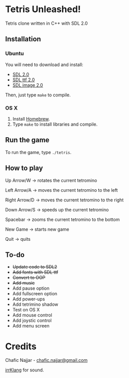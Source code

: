 Tetris Unleashed!
================

Tetris clone written in C++ with SDL 2.0

## Installation

### Ubuntu

You will need to download and install: 

+ [SDL 2.0](http://www.libsdl.org/)
+ [SDL ttf 2.0](http://www.libsdl.org/projects/SDL_ttf/)
+ [SDL image 2.0](https://www.libsdl.org/projects/SDL_image/)

Then, just type `make` to compile.

### OS X

1. Install [Homebrew](http://brew.sh/).
2. Type `make` to install libraries and compile.

## Run the game

To run the game, type `./tetris`.

## How to play

Up Arrow/W      -> rotates the current tetromino

Left Arrow/A    -> moves the current tetromino to the left

Right Arrow/D   -> moves the current tetromino to the right

Down Arrow/S    -> speeds up the current tetromino

Spacebar        -> zooms the current tetromino to the bottom


New Game        -> starts new game

Quit            -> quits

## To-do

+ ~~Update code to SDL2~~
+ ~~Add fonts with SDL ttf~~
+ ~~Convert to OOP~~
+ ~~Add music~~
+ Add pause option
+ Add fullscreen option 
+ Add power-ups
+ Add tetrimino shadow
+ Test on OS X
+ Add mouse control
+ Add joystic control
+ Add menu screen

# Credits

Chafic Najjar - chafic.najjar@gmail.com

[irrKlang](http://www.ambiera.com/irrklang/index.html) for sound.

